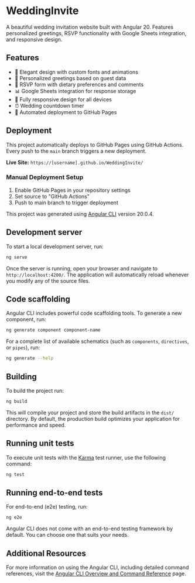 # WeddingInvite

A beautiful wedding invitation website built with Angular 20. Features personalized greetings, RSVP functionality with Google Sheets integration, and responsive design.

## Features

- 🎨 Elegant design with custom fonts and animations
- 👥 Personalized greetings based on guest data
- 📝 RSVP form with dietary preferences and comments
- 📊 Google Sheets integration for response storage
- 📱 Fully responsive design for all devices
- ⏰ Wedding countdown timer
- 🚀 Automated deployment to GitHub Pages

## Deployment

This project automatically deploys to GitHub Pages using GitHub Actions. Every push to the `main` branch triggers a new deployment.

**Live Site:** `https://[username].github.io/WeddingInvite/`

### Manual Deployment Setup

1. Enable GitHub Pages in your repository settings
2. Set source to "GitHub Actions"
3. Push to main branch to trigger deployment

This project was generated using [Angular CLI](https://github.com/angular/angular-cli) version 20.0.4.

## Development server

To start a local development server, run:

```bash
ng serve
```

Once the server is running, open your browser and navigate to `http://localhost:4200/`. The application will automatically reload whenever you modify any of the source files.

## Code scaffolding

Angular CLI includes powerful code scaffolding tools. To generate a new component, run:

```bash
ng generate component component-name
```

For a complete list of available schematics (such as `components`, `directives`, or `pipes`), run:

```bash
ng generate --help
```

## Building

To build the project run:

```bash
ng build
```

This will compile your project and store the build artifacts in the `dist/` directory. By default, the production build optimizes your application for performance and speed.

## Running unit tests

To execute unit tests with the [Karma](https://karma-runner.github.io) test runner, use the following command:

```bash
ng test
```

## Running end-to-end tests

For end-to-end (e2e) testing, run:

```bash
ng e2e
```

Angular CLI does not come with an end-to-end testing framework by default. You can choose one that suits your needs.

## Additional Resources

For more information on using the Angular CLI, including detailed command references, visit the [Angular CLI Overview and Command Reference](https://angular.dev/tools/cli) page.
